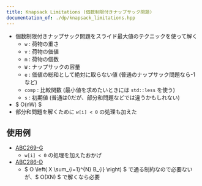 ```yaml
---
title: Knapsack Limitations (個数制限付きナップサック問題)
documentation_of: ./dp/knapsack_limitations.hpp
---
```


- 個数制限付きナップサック問題をスライド最大値のテクニックを使って解く
    - `w` : 荷物の重さ
    - `v` : 荷物の価値
    - `m` : 荷物の個数
    - `W` : ナップサックの容量
    - `e` : 価値の総和として絶対に取らない値 (普通のナップサック問題なら-1など)
    - `comp` : 比較関数 (最小値を求めたいときには `std::less` を使う)
    - `s` : 初期値 (普通は0だが、部分和問題などでは違うかもしれない)
- $ O(nW) $
- 部分和問題を解くために `w[i] < 0` の処理も加えた

## 使用例
- [ABC269-G](https://atcoder.jp/contests/abc269/submissions/35003309)
    - `w[i] < 0` の処理を加えたおかげ
- [ABC286-D](https://atcoder.jp/contests/abc286/submissions/38232340)
    - $ O \left( X \sum_{i=1}^{N} B_{i} \right) $ で通る制約なので必要ないが、$ O(XN) $ で解くなら必要

